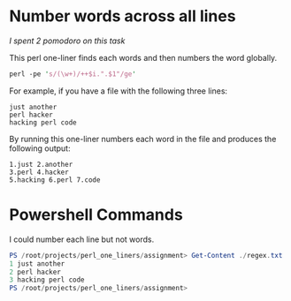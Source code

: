 
# Number words across all lines

*I spent 2 pomodoro on this task*

This perl one-liner finds each words and then numbers the word globally.

```perl
perl -pe 's/(\w+)/++$i.".$1"/ge'
```

For example, if you have a file with the following three lines:
```
just another
perl hacker
hacking perl code
```
By running this one-liner numbers each word in the file and produces the following output:

```
1.just 2.another
3.perl 4.hacker
5.hacking 6.perl 7.code

```
# Powershell Commands

I could number each line but not words.

```powershell
PS /root/projects/perl_one_liners/assignment> Get-Content ./regex.txt | ForEach { "{0} {1}" -f $_.ReadCount,$_ }
1 just another
2 perl hacker
3 hacking perl code
PS /root/projects/perl_one_liners/assignment>
```
